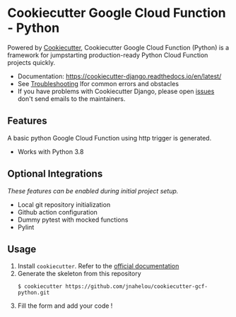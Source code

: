 Cookiecutter Google Cloud Function - Python
===================

Powered by [Cookiecutter](https://github.com/cookiecutter/cookiecutter), Cookiecutter Google Cloud Function (Python) is a framework for jumpstarting production-ready Python Cloud Function projects quickly.

* Documentation: https://cookiecutter-django.readthedocs.io/en/latest/
* See [Troubleshooting](https://cookiecutter-django.readthedocs.io/en/latest/troubleshooting.htm) lfor common errors and obstacles
* If you have problems with Cookiecutter Django, please open [issues](https://github.com/jnahelou/cookiecutter-gcf-python/issues/new) don't send emails to the maintainers.

Features
---------

A basic python Google Cloud Function using http trigger is generated.

* Works with Python 3.8

Optional Integrations
---------------------

*These features can be enabled during initial project setup.*

- Local git repository initialization
- Github action configuration
- Dummy pytest with mocked functions
- Pylint

Usage
-----

1. Install `cookiecutter`. Refer to the [official documentation](https://cookiecutter.readthedocs.io/en/latest/installation.html)
2. Generate the skeleton from this repository 
	```
	$ cookiecutter https://github.com/jnahelou/cookiecutter-gcf-python.git
	```
3. Fill the form and add your code !
